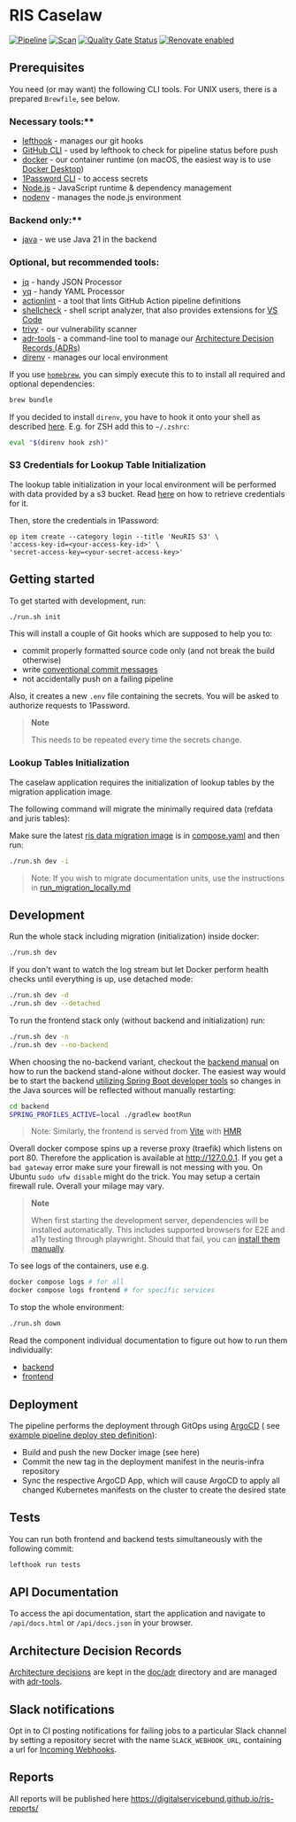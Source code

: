 # RIS Caselaw

[![Pipeline](https://github.com/digitalservicebund/ris-backend-service/actions/workflows/pipeline.yml/badge.svg)](https://github.com/digitalservicebund/ris-backend-service/actions/workflows/pipeline.yml)
[![Scan](https://github.com/digitalservicebund/ris-backend-service/actions/workflows/scan.yml/badge.svg)](https://github.com/digitalservicebund/ris-backend-service/actions/workflows/scan.yml)
[![Quality Gate Status](https://sonarcloud.io/api/project_badges/measure?project=digitalservicebund_ris-backend-service_backend&metric=alert_status)](https://sonarcloud.io/summary/new_code?id=digitalservicebund_ris-backend-service_backend)
[![Renovate enabled](https://img.shields.io/badge/renovate-enabled-brightgreen.svg)](https://renovatebot.com/)

## Prerequisites

You need (or may want) the following CLI tools. For UNIX users, there is a prepared `Brewfile`, see
below.

### Necessary tools:**

- [lefthook](https://github.com/evilmartians/lefthook#install) - manages our git hooks
- [GitHub CLI](https://cli.github.com/) - used by lefthook to check for pipeline status before push
- [docker](https://docs.docker.com/get-docker/) - our container runtime (on macOS, the easiest way
  is to use [Docker Desktop](https://www.docker.com/products/docker-desktop/))
- [1Password CLI](https://developer.1password.com/docs/cli/get-started/) - to access secrets
- [Node.js](https://nodejs.org/en/) - JavaScript runtime & dependency management
- [nodenv](https://github.com/nodenv/nodenv#installation) - manages the node.js environment

### Backend only:**

- [java](https://developers.redhat.com/products/openjdk/install) - we use Java 21 in the backend

### Optional, but recommended tools:

- [jq](https://github.com/stedolan/jq) - handy JSON Processor
- [yq](https://github.com/mikefarah/yq) - handy YAML Processor
- [actionlint](https://github.com/rhysd/actionlint/blob/main/docs/install.md) - a tool that lints
  GitHub Action pipeline
  definitions
- [shellcheck](https://github.com/koalaman/shellcheck#installing) - shell script analyzer, that also
  provides extensions
  for [VS Code](https://marketplace.visualstudio.com/items?itemName=timonwong.shellcheck)
- [trivy](https://github.com/aquasecurity/trivy#get-trivy) - our vulnerability scanner
- [adr-tools](https://github.com/npryce/adr-tools) - a command-line tool to manage
  our [Architecture Decision Records (ADRs)](#architecture-decision-records)
- [direnv](https://github.com/direnv/direnv/blob/master/docs/installation.md) - manages our local
  environment

If you use [`homebrew`](https://brew.sh/), you can simply execute this to to install all required
and optional
dependencies:

```bash
brew bundle
```

If you decided to install `direnv`, you have to hook it onto your shell as
described [here](https://github.com/direnv/direnv/blob/master/docs/hook.md). E.g. for ZSH add this
to `~/.zshrc`:

```bash
eval "$(direnv hook zsh)"
```

### S3 Credentials for Lookup Table Initialization

The lookup table initialization in your local environment will be performed with data provided by a s3 bucket. Read [here](https://platform-docs.prod.ds4g.net/user-docs/how-to-guides/access-obs-via-aws-sdk/#step-2-obtain-access_key-credentials) on how to retrieve credentials for it.

Then, store the credentials in 1Password:

```shell
op item create --category login --title 'NeuRIS S3' \
'access-key-id=<your-access-key-id>' \
'secret-access-key=<your-secret-access-key>'
```

## Getting started

To get started with development, run:

```bash
./run.sh init
```

This will install a couple of Git hooks which are supposed to help you to:

- commit properly formatted source code only (and not break the build otherwise)
- write [conventional commit messages](https://chris.beams.io/posts/git-commit/)
- not accidentally push on a failing pipeline

Also, it creates a new `.env` file containing the secrets. You will be asked to authorize requests to 1Password.

> **Note**
>
> This needs to be repeated every time the secrets change.

### Lookup Tables Initialization

The caselaw application requires the initialization of lookup tables by the migration application image.

The following command will migrate the minimally required data (refdata and juris tables):

Make sure the latest
[ris data migration image](https://github.com/digitalservicebund/ris-data-migration/pkgs/container/ris-data-migration)
is
in [compose.yaml](https://github.com/digitalservicebund/ris-backend-service/blob/40aec11b48cfb839a2103db2932ca6b74ed15448/compose.yaml#L3-L3)
and then run:

```bash
./run.sh dev -i
```

> Note: If you wish to migrate documentation units, use the instructions
> in [run_migration_locally.md](run_migration_locally.md)

## Development

Run the whole stack including migration (initialization) inside docker:

```bash
./run.sh dev
```

If you don't want to watch the log stream but let Docker perform health checks until everything is
up, use detached
mode:

```bash
./run.sh dev -d
./run.sh dev --detached
```

To run the frontend stack only (without backend and initialization) run:

```bash
./run.sh dev -n
./run.sh dev --no-backend
```

When choosing the no-backend variant, checkout the [backend manual](./backend/README.md) on how to run the backend
stand-alone without docker. The easiest way would be to start the
backend [utilizing Spring Boot developer tools](https://docs.spring.io/spring-boot/docs/current/reference/html/using.html#using.devtools.restart)
so changes in the Java sources will be reflected without manually restarting:

```bash
cd backend
SPRING_PROFILES_ACTIVE=local ./gradlew bootRun
```

> Note: Similarly, the frontend is served from [Vite](https://vitejs.dev)
> with [HMR](https://vitejs.dev/guide/features.html#hot-module-replacement)

Overall docker compose spins up a reverse proxy (traefik) which listens on port 80. Therefore the application is
available at <http://127.0.0.1>. If you get a `bad gateway` error make sure your firewall is not messing with you. On
Ubuntu `sudo ufw disable` might do the trick. You may setup a certain firewall rule. Overall your milage may vary.

> **Note**
>
> When first starting the development server, dependencies will be installed automatically. This
> includes supported
> browsers for E2E and a11y testing through playwright. Should that fail, you
> can [install them manually](https://github.com/digitalservicebund/ris-backend-service/tree/main/frontend#prerequisites).

To see logs of the containers, use e.g.

```bash
docker compose logs # for all
docker compose logs frontend # for specific services
```

To stop the whole environment:

```bash
./run.sh down
```

Read the component individual documentation to figure out how to run them individually:

- [backend](./backend/README.md#development)
- [frontend](./frontend/README.md#development)

## Deployment

The pipeline performs the deployment through GitOps using [ArgoCD](https://argoproj.github.io/cd/) (
see [example pipeline deploy step definition](https://github.com/digitalservicebund/ris-backend-service/blob/main/.github/workflows/pipeline.yml#L657-L667)):

- Build and push the new Docker image (see here)
- Commit the new tag in the deployment manifest in the neuris-infra repository
- Sync the respective ArgoCD App, which will cause ArgoCD to apply all changed Kubernetes manifests
  on the cluster to
  create the desired state

## Tests

You can run both frontend and backend tests simultaneously with the following commit:

```bash
lefthook run tests
```

## API Documentation

To access the api documentation, start the application and navigate to `/api/docs.html`
or `/api/docs.json` in your
browser.

## Architecture Decision Records

[Architecture decisions](https://cognitect.com/blog/2011/11/15/documenting-architecture-decisions)
are kept in
the [doc/adr](doc/adr) directory and are managed
with [adr-tools](https://github.com/npryce/adr-tools).

## Slack notifications

Opt in to CI posting notifications for failing jobs to a particular Slack channel by setting a
repository secret
with the name `SLACK_WEBHOOK_URL`, containing a url
for [Incoming Webhooks](https://api.slack.com/messaging/webhooks).

## Reports

All reports will be published here https://digitalservicebund.github.io/ris-reports/
